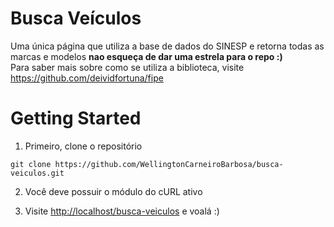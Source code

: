 # Busca Veículos
Uma única página que utiliza a base de dados do SINESP
e retorna todas as marcas e modelos
**nao esqueça de dar uma estrela para o repo :)**
<br>
Para saber mais sobre como se utiliza a biblioteca, visite https://github.com/deividfortuna/fipe

# Getting Started
1. Primeiro, clone o repositório
```
git clone https://github.com/WellingtonCarneiroBarbosa/busca-veiculos.git
```
2. Você deve possuir o módulo do cURL ativo

3. Visite [http://localhost/busca-veiculos](http://localhost/busca-veiculos) e voalá :)


